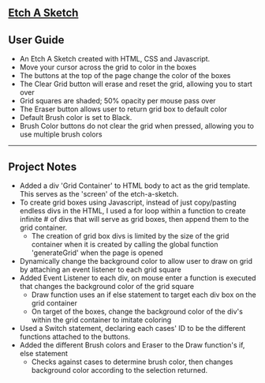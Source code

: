 <a href = "https://soundwanders.github.io/etchasketch/"> <h2>Etch A Sketch</h2> </a>

## User Guide 
- An Etch A Sketch created with HTML, CSS and Javascript.
- Move your cursor across the grid to color in the boxes
- The buttons at the top of the page change the color of the boxes
- The Clear Grid button will erase and reset the grid, allowing you to start over
- Grid squares are shaded; 50% opacity per mouse pass over
- The Eraser button allows user to return grid box to default color
- Default Brush color is set to Black.
- Brush Color buttons do not clear the grid when pressed, allowing you to use multiple brush colors
____________________________________________________________________________________________________________________________________________
## Project Notes
- Added a div 'Grid Container' to HTML body to act as the grid template. This serves as the 'screen' of the etch-a-sketch.
- To create grid boxes using Javascript, instead of just copy/pasting endless divs in the HTML, I used a for loop within a function to create infinite # of divs that will serve as grid boxes, then append them to the grid container.
    - The creation of grid box divs is limited by the size of the grid container when it is created by calling the global function 'generateGrid' when the page is opened
- Dynamically change the background color to allow user to draw on grid by attaching an event listener to each grid square
- Added Event Listener to each div, on mouse enter a function is executed that changes the background color of the grid square
    - Draw function uses an if else statement to target each div box on the grid container
    - On target of the boxes, change the background color of the div's within the grid container to imitate coloring
- Used a Switch statement, declaring each cases' ID to be the different functions attached to the buttons.
- Added the different Brush colors and Eraser to the Draw function's if, else statement
    - Checks against cases to determine brush color, then changes background color according to the selection returned.

